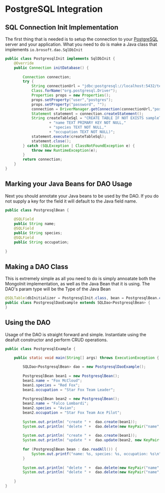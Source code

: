 # PostgreSQL Integration

## SQL Connection Init Implementation

The first thing that is needed is to setup the connection to your [PostgreSQL](https://www.postgresql.org/) server and your application. What you need to do is make a Java class that implements `io.brosoft.dao.SqlDbInit`

```java
public class PostgresqlInit implements SqlDbInit {
    @Override
    public Connection initDatabase() {
    	
    	Connection connection;
		try {
			String connectionUrl = "jdbc:postgresql://localhost:5432/test";
	    	Class.forName("org.postgresql.Driver");
	    	Properties props = new Properties();
	    	props.setProperty("user","postgres");
	    	props.setProperty("password", "");
			connection = DriverManager.getConnection(connectionUrl,"postgres","postgres");
			Statement statement = connection.createStatement();
			String createTableSql = "CREATE TABLE IF NOT EXISTS sampleTable ("
					+ "name TEXT PRIMARY KEY NOT NULL,"
					+ "species TEXT NOT NULL,"
					+ "occupation TEXT NOT NULL)";
			statement.execute(createTableSql);
			statement.close();
		} catch (SQLException | ClassNotFoundException e) {
			throw new RuntimeException(e);
		}
    	return connection;
    }
}
```

## Marking your Java Beans for DAO Usage

Next you should annotate your Java beans to be used by the DAO. If you do not supply a key for the field it will default to the Java field name.

```java
public class PostgresqlBean {
	
	@SQLField
	public String name;
	@SQLField
	public String species;
	@SQLField
	public String occupation;
	
}
```

## Making a DAO Class

This is extremely simple as all you need to do is simply annoatate both the MongoInit implementation, as well as the Java Bean that it is using. The DAO's param type will be the Type of the Java Bean

```java
@SQLTable(dbInitializer = PostgresqlInit.class, bean = PostgresqlBean.class, table = "sampleTable")
public class PostgresqlDaoExample extends SQLDao<PostgresqlBean> {
}
```

## Using the DAO

Usage of the DAO is straight forward and simple. Instantiate using the deafult constructor and perform CRUD operations.

```java
public class PostgresqlExample {

    public static void main(String[] args) throws ExecutionException {
    	
    	SQLDao<PostgresqlBean> dao = new PostgresqlDaoExample();
    	
    	PostgresqlBean bean1 = new PostgresqlBean();
    	bean1.name = "Fox McCloud";
    	bean1.species = "Red Fox";
    	bean1.occupation = "Star Fox Team Leader";
    	
    	PostgresqlBean bean2 = new PostgresqlBean();
    	bean2.name = "Falco Lombardi";
    	bean2.species = "Avian";
    	bean2.occupation = "Star Fox Team Ace Pilot";
    	
    	System.out.println( "create " +  dao.create(bean1));
    	System.out.println( "delete " +  dao.delete(new KeyPair("name", bean1.name)));
    	
    	System.out.println( "create " +  dao.create(bean1));
    	System.out.println( "update " +  dao.update(bean2, new KeyPair("name", bean1.name)));
    	
    	for (PostgresqlBean bean : dao.readAll()) {
    		System.out.printf("name: %s, species: %s, occupation: %s\n", bean.name, bean.species, bean.occupation);
    	}
    	
    	System.out.println( "delete " +  dao.delete(new KeyPair("name", bean1.name)));
    	System.out.println( "delete " +  dao.delete(new KeyPair("name", bean2.name)));
    	
    }
}
```
